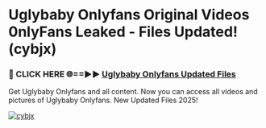# Uglybaby Onlyfans Original Videos 0nlyFans Leaked - Files Updated! (cybjx)

<h3>🔴 CLICK HERE 🌐==►► <a href="https://tinyurl.com/ehrbuxhb" rel="nofollow">Uglybaby Onlyfans Updated Files</a></h3>

Get Uglybaby Onlyfans and all content. Now you can access all videos and pictures of Uglybaby Onlyfans. New Updated Files 2025!

[![cybjx](https://i.imgur.com/lVYEuWS.gif)](https://tinyurl.com/ehrbuxhb)
